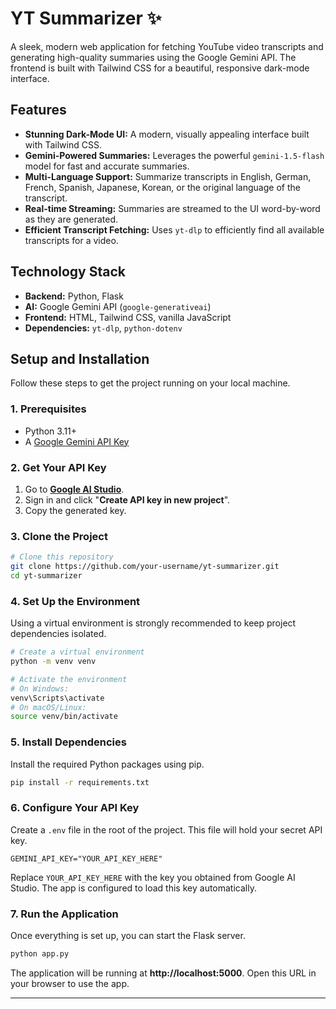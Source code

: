# YT Summarizer ✨

A sleek, modern web application for fetching YouTube video transcripts and generating high-quality summaries using the Google Gemini API. The frontend is built with Tailwind CSS for a beautiful, responsive dark-mode interface.


## Features

-   **Stunning Dark-Mode UI:** A modern, visually appealing interface built with Tailwind CSS.
-   **Gemini-Powered Summaries:** Leverages the powerful `gemini-1.5-flash` model for fast and accurate summaries.
-   **Multi-Language Support:** Summarize transcripts in English, German, French, Spanish, Japanese, Korean, or the original language of the transcript.
-   **Real-time Streaming:** Summaries are streamed to the UI word-by-word as they are generated.
-   **Efficient Transcript Fetching:** Uses `yt-dlp` to efficiently find all available transcripts for a video.

## Technology Stack

-   **Backend:** Python, Flask
-   **AI:** Google Gemini API (`google-generativeai`)
-   **Frontend:** HTML, Tailwind CSS, vanilla JavaScript
-   **Dependencies:** `yt-dlp`, `python-dotenv`

## Setup and Installation

Follow these steps to get the project running on your local machine.

### 1. Prerequisites

-   Python 3.11+
-   A [Google Gemini API Key](https://makersuite.google.com/app/apikey)

### 2. Get Your API Key

1.  Go to **[Google AI Studio](https://makersuite.google.com/app/apikey)**.
2.  Sign in and click "**Create API key in new project**".
3.  Copy the generated key.

### 3. Clone the Project

```bash
# Clone this repository
git clone https://github.com/your-username/yt-summarizer.git
cd yt-summarizer
```

### 4. Set Up the Environment

Using a virtual environment is strongly recommended to keep project dependencies isolated.

```bash
# Create a virtual environment
python -m venv venv

# Activate the environment
# On Windows:
venv\Scripts\activate
# On macOS/Linux:
source venv/bin/activate
```

### 5. Install Dependencies

Install the required Python packages using pip.

```bash
pip install -r requirements.txt
```

### 6. Configure Your API Key

Create a `.env` file in the root of the project. This file will hold your secret API key.

```
GEMINI_API_KEY="YOUR_API_KEY_HERE"
```

Replace `YOUR_API_KEY_HERE` with the key you obtained from Google AI Studio. The app is configured to load this key automatically.

### 7. Run the Application

Once everything is set up, you can start the Flask server.

```bash
python app.py
```

The application will be running at **http://localhost:5000**. Open this URL in your browser to use the app.

---
